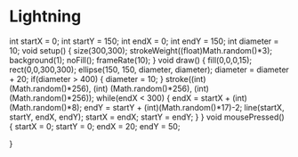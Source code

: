 Lightning
=========

int startX = 0;
int startY = 150;
int endX = 0;
int endY = 150;
int diameter = 10;
void setup()
{
  size(300,300);
  strokeWeight((float)Math.random()*3);
  background(1);
  noFill();
  frameRate(10);
}
void draw()
{
  fill(0,0,0,15);
  rect(0,0,300,300);
  ellipse(150, 150, diameter, diameter);
  diameter = diameter + 20;
  if(diameter > 400)
    {
      diameter = 10;
    }
  stroke((int) (Math.random()*256), (int) (Math.random()*256), (int) (Math.random()*256));
  while(endX < 300)
    {
      endX = startX + (int)(Math.random()*8);
      endY = startY + (int)(Math.random()*17)-2;
      line(startX, startY, endX, endY);
      startX = endX;
      startY = endY;
    }
}
void mousePressed()
{
  startX = 0;
  startY = 0;
  endX = 20;
  endY = 50;

}
